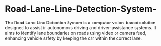 # Road-Lane-Line-Detection-System-
The Road Lane Line Detection System is a computer vision-based solution designed to assist in autonomous driving and driver-assistance systems. It aims to identify lane boundaries on roads using video or camera feed, enhancing vehicle safety by keeping the car within the correct lane.
